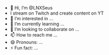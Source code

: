 - 👋 Hi, I’m @LNXSeus
- I stream on Twitch and create content on YT
- 👀 I’m interested in ...
- 🌱 I’m currently learning ...
- 💞️ I’m looking to collaborate on ...
- 📫 How to reach me ...
- 😄 Pronouns: ...
- ⚡ Fun fact: ...

<!---
LNXSeus/LNXSeus is a ✨ special ✨ repository because its `README.md` (this file) appears on your GitHub profile.
You can click the Preview link to take a look at your changes.
--->
